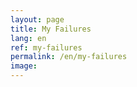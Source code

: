 ```yaml
---
layout: page
title: My Failures
lang: en
ref: my-failures
permalink: /en/my-failures
image:
---
```

